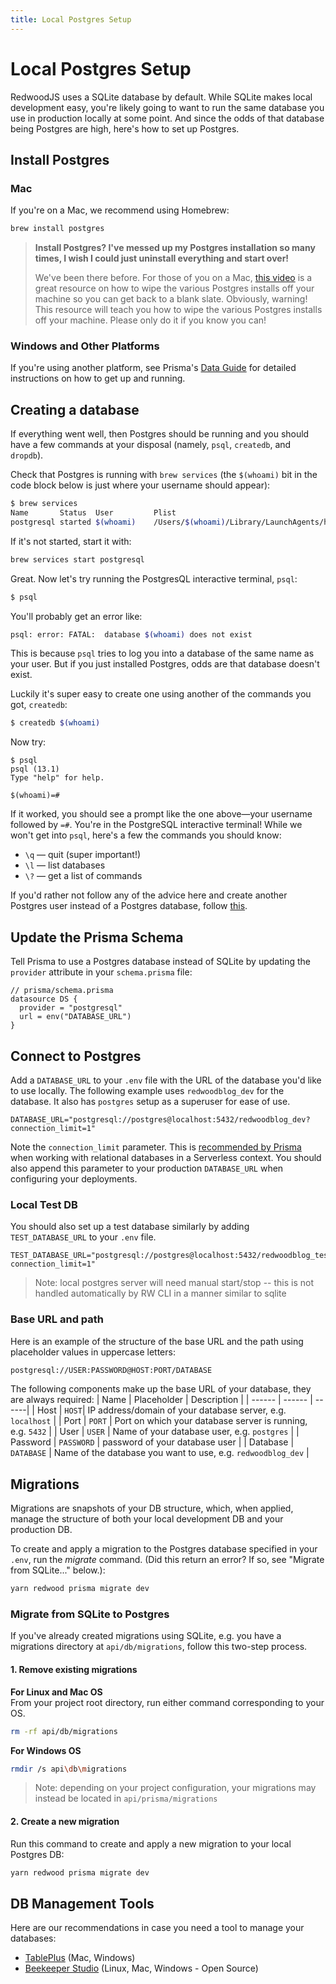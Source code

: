 ```yaml
---
title: Local Postgres Setup
---
```


# Local Postgres Setup

RedwoodJS uses a SQLite database by default. While SQLite makes local development easy, you're
likely going to want to run the same database you use in production locally at some point. And since the odds of that database being Postgres are high, here's how to set up Postgres.

## Install Postgres
### Mac
If you're on a Mac, we recommend using Homebrew:

```bash
brew install postgres
```

> **Install Postgres? I've messed up my Postgres installation so many times, I wish I could just uninstall everything and start over!**
> 
> We've been there before. For those of you on a Mac, [this video](https://www.youtube.com/watch?v=1aybOgni7lI) is a great resource on how to wipe the various Postgres installs off your machine so you can get back to a blank slate.
> Obviously, warning! This resource will teach you how to wipe the various Postgres installs off your machine. Please only do it if you know you can!

### Windows and Other Platforms
If you're using another platform, see Prisma's [Data Guide](https://www.prisma.io/docs/guides/database-workflows/setting-up-a-database/postgresql) for detailed instructions on how to get up and running. 

## Creating a database

If everything went well, then Postgres should be running and you should have a few commands at your disposal (namely, `psql`, `createdb`, and `dropdb`). 

Check that Postgres is running with `brew services` (the `$(whoami)` bit in the code block below is just where your username should appear):

```bash
$ brew services
Name       Status  User         Plist
postgresql started $(whoami)    /Users/$(whoami)/Library/LaunchAgents/homebrew.mxcl.postgresql.plist
```

If it's not started, start it with:

```bash
brew services start postgresql
```

Great. Now let's try running the PostgresQL interactive terminal, `psql`:

```bash
$ psql
```

You'll probably get an error like:

```bash
psql: error: FATAL:  database $(whoami) does not exist
```

This is because `psql` tries to log you into a database of the same name as your user. But if you just installed Postgres, odds are that database doesn't exist. 

Luckily it's super easy to create one using another of the commands you got, `createdb`:

```bash
$ createdb $(whoami)
```

Now try:

```
$ psql
psql (13.1)
Type "help" for help.

$(whoami)=#
```

If it worked, you should see a prompt like the one above&mdash;your username followed by `=#`. You're in the PostgreSQL interactive terminal! While we won't get into `psql`, here's a few the commands you should know: 

- `\q` &mdash; quit (super important!)
- `\l` &mdash; list databases
- `\?` &mdash; get a list of commands

If you'd rather not follow any of the advice here and create another Postgres user instead of a Postgres database, follow [this](https://www.digitalocean.com/community/tutorials/how-to-install-and-use-postgresql-on-ubuntu-18-04#step-3-%E2%80%94-creating-a-new-role).

## Update the Prisma Schema

Tell Prisma to use a Postgres database instead of SQLite by updating the `provider` attribute in your
`schema.prisma` file:

```text
// prisma/schema.prisma
datasource DS {
  provider = "postgresql"
  url = env("DATABASE_URL")
}
```

## Connect to Postgres

Add a `DATABASE_URL` to your `.env` file with the URL of the database you'd like to use locally. The
following example uses `redwoodblog_dev` for the database. It also has `postgres` setup as a
superuser for ease of use.
```text
DATABASE_URL="postgresql://postgres@localhost:5432/redwoodblog_dev?connection_limit=1"
```

Note the `connection_limit` parameter. This is [recommended by Prisma](https://www.prisma.io/docs/reference/tools-and-interfaces/prisma-client/deployment#recommended-connection-limit) when working with
relational databases in a Serverless context. You should also append this parameter to your production
`DATABASE_URL` when configuring your deployments.

### Local Test DB
You should also set up a test database similarly by adding `TEST_DATABASE_URL` to your `.env` file.
```text
TEST_DATABASE_URL="postgresql://postgres@localhost:5432/redwoodblog_test?connection_limit=1"
```

> Note: local postgres server will need manual start/stop -- this is not handled automatically by RW CLI in a manner similar to sqlite

### Base URL and path

Here is an example of the structure of the base URL and the path using placeholder values in uppercase letters:
```bash
postgresql://USER:PASSWORD@HOST:PORT/DATABASE
```
The following components make up the base URL of your database, they are always required:
| Name | Placeholder | Description |
| ------ | ------ | ------|
| Host | `HOST`| IP address/domain of your database server, e.g. `localhost` |
| Port | `PORT` | Port on which your database server is running, e.g. `5432` |
| User | `USER` | Name of your database user, e.g. `postgres` |
| Password | `PASSWORD` | password of your database user |
| Database | `DATABASE` | Name of the database you want to use, e.g. `redwoodblog_dev` |

## Migrations
Migrations are snapshots of your DB structure, which, when applied, manage the structure of both your local development DB and your production DB.

To create and apply a migration to the Postgres database specified in your `.env`, run the _migrate_ command. (Did this return an error? If so, see "Migrate from SQLite..." below.):
```bash
yarn redwood prisma migrate dev
```

### Migrate from SQLite to Postgres
If you've already created migrations using SQLite, e.g. you have a migrations directory at `api/db/migrations`, follow this two-step process.

#### 1. Remove existing migrations
**For Linux and Mac OS**  
From your project root directory, run either command corresponding to your OS.
```bash
rm -rf api/db/migrations
```

**For Windows OS**
```bash
rmdir /s api\db\migrations
```

> Note: depending on your project configuration, your migrations may instead be located in `api/prisma/migrations`

#### 2. Create a new migration
Run this command to create and apply a new migration to your local Postgres DB:
```bash
yarn redwood prisma migrate dev
```

## DB Management Tools
Here are our recommendations in case you need a tool to manage your databases:
- [TablePlus](https://tableplus.com/) (Mac, Windows)
- [Beekeeper Studio](https://www.beekeeperstudio.io/) (Linux, Mac, Windows - Open Source)
